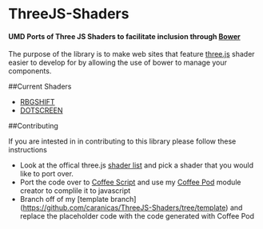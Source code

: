 ThreeJS-Shaders
===============

#### UMD Ports of Three JS Shaders to facilitate inclusion through [Bower](http://bower.io/)

The purpose of the library is to make web sites that feature [three.js](http://threejs.org/) shader easier to develop for by allowing the use of bower to manage your components.

##Current Shaders

- [RBGSHIFT](https://github.com/caranicas/ThreeJS-Shaders/tree/rgbshiftshader)
- [DOTSCREEN](https://github.com/caranicas/ThreeJS-Shaders/tree/dotscreenshader)

##Contributing 

If you are intested in in contributing to this library please follow these instructions
- Look at the offical three.js [shader list](https://github.com/mrdoob/three.js/tree/master/examples/js/shaders) and pick a shader that you would like to port over. 
- Port the code over to [Coffee Script](http://coffeescript.org/) and use my [Coffee Pod](https://github.com/caranicas/Coffee-Pod) module creator to complile it to javascript
- Branch off of my [template branch] (https://github.com/caranicas/ThreeJS-Shaders/tree/template) and replace the placeholder code with the code generated with Coffee Pod
